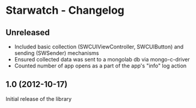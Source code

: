 Starwatch  - Changelog
==========================

Unreleased
-------------
* Included basic collection (SWCUIViewController, SWCUIButton) and sending (SWSender) mechanisms
* Ensured collected data was sent to a mongolab db via mongo-c-driver
* Counted number of app opens as a part of the app's "info" log action



1.0 (2012-10-17)
----------------
Initial release of the library
